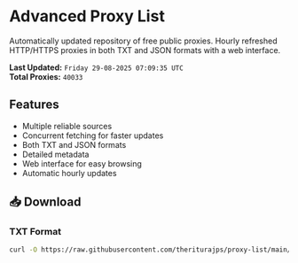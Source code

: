 # Advanced Proxy List

Automatically updated repository of free public proxies. Hourly refreshed HTTP/HTTPS proxies in both TXT and JSON formats with a web interface.

**Last Updated:** `Friday 29-08-2025 07:09:35 UTC`  
**Total Proxies:** `40033`

## Features
- Multiple reliable sources
- Concurrent fetching for faster updates
- Both TXT and JSON formats
- Detailed metadata
- Web interface for easy browsing
- Automatic hourly updates

## 📥 Download

### TXT Format
```bash
curl -O https://raw.githubusercontent.com/theriturajps/proxy-list/main/proxies.txt